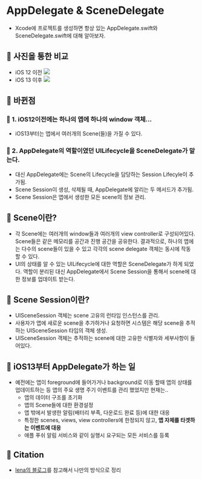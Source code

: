 # AppDelegate & SceneDelegate
- Xcode에 프로젝트를 생성하면 항상 있는 AppDelegate.swift와 SceneDelegate.swift에 대해 알아보자.

## 🍎 사진을 통한 비교
- iOS 12 이전
![](https://i.imgur.com/KHckIUy.png)
- iOS 13 이후
![](https://i.imgur.com/9y0VnT6.png)

## 🍎 바뀐점
### 📖 1. iOS12이전에는 하나의 앱에 하나의 window 객체...
- iOS13부터는 앱에서 여러개의 Scene(들)을 가질 수 있다.

### 📖 2. AppDelegate의 역할이였던 UILifecycle을 SceneDelegate가 맡는다.
- 대신 AppDelegate에는 Scene의 Lifecycle을 담당하는 Session Lifecyle이 추가됨.
- Scene Session이 생성, 삭제될 때, AppDelegate에 알리는 두 메서드가 추가됨.
- Scene Session은 앱에서 생성한 모든 scene의 정보 관리.

## 🍎 Scene이란?
- 각 Scene에는 여러개의 window들과 여러개의 view controller로 구성되어있다. Scene들은 같은 메모리를 공간과 진행 공간을 공유한다. 결과적으로, 하나의 앱에는 다수의 scene들이 있을 수 있고 각각의 scene delegate 객체는 동시에 작동 할 수 있다.
- UI의 상태를 알 수 있는 UILifecycle에 대한 역할은 SceneDelegate가 하게 되었다. 역할이 분리된 대신 AppDelegate에서 Scene Session을 통해서 scene에 대한 정보를 업데이트 받는다.

## 🍎 Scene Session이란?
- UISceneSession 객체는 scene 고유의 런타임 인스턴스를 관리.
- 사용자가 앱에 새로운 scene을 추가하거나 요청하면 시스템은 해당 scene을 추적하는 UISceneSession 타입의 객체 생성.
- UISceneSession 객체는 추적하는 scene에 대한 고유한 식별자와 세부사항이 들어있다.

## 🍎 iOS13부터 AppDelegate가 하는 일
- 예전에는 앱이 foreground에 들어가거나 background로 이동 할때 앱의 상태를 업데이트하는 등 앱의 주요 생명 주기 이벤트를 관리 했었지만 현재는..
    - 앱의 데이터 구조를 초기화
    - 앱의 Scene들에 대한 환경설정
    - 앱 밖에서 발생한 알림(배터리 부족, 다운로드 완료 등)에 대한 대응
    - 특정한 scenes, views, view controllers에 한정되지 않고, **앱 자체를 타겟하는 이벤트에 대응**
    - 애플 푸쉬 알림 서비스와 같이 실행시 요구되는 모든 서비스를 등록


## 🍎 Citation
- [lena의 블로그](https://lena-chamna.netlify.app/post/appdelegate_and_scenedelegate/)를 참고해서 나만의 방식으로 정리
